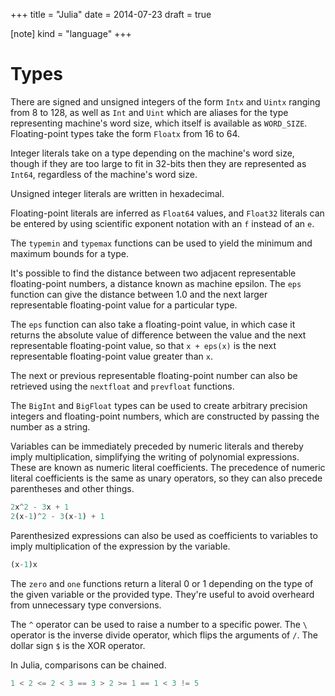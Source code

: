 +++
title = "Julia"
date = 2014-07-23
draft = true

[note]
kind = "language"
+++

# Types

There are signed and unsigned integers of the form `Intx` and `Uintx` ranging from 8 to 128, as well as `Int` and `Uint` which are aliases for the type representing machine's word size, which itself is available as `WORD_SIZE`. Floating-point types take the form `Floatx` from 16 to 64.

Integer literals take on a type depending on the machine's word size, though if they are too large to fit in 32-bits then they are represented as `Int64`, regardless of the machine's word size.

Unsigned integer literals are written in hexadecimal.

Floating-point literals are inferred as `Float64` values, and `Float32` literals can be entered by using scientific exponent notation with an `f` instead of an `e`.

The `typemin` and `typemax` functions can be used to yield the minimum and maximum bounds for a type.

It's possible to find the distance between two adjacent representable floating-point numbers, a distance known as machine epsilon. The `eps` function can give the distance between 1.0 and the next larger representable floating-point value for a particular type.

The `eps` function can also take a floating-point value, in which case it returns the absolute value of difference between the value and the next representable floating-point value, so that `x + eps(x)` is the next representable floating-point value greater than `x`.

The next or previous representable floating-point number can also be retrieved using the `nextfloat` and `prevfloat` functions.

The `BigInt` and `BigFloat` types can be used to create arbitrary precision integers and floating-point numbers, which are constructed by passing the number as a string.

Variables can be immediately preceded by numeric literals and thereby imply multiplication, simplifying the writing of polynomial expressions. These are known as numeric literal coefficients. The precedence of numeric literal coefficients is the same as unary operators, so they can also precede parentheses and other things.

``` julia
2x^2 - 3x + 1
2(x-1)^2 - 3(x-1) + 1
```

Parenthesized expressions can also be used as coefficients to variables to imply multiplication of the expression by the variable.

``` julia
(x-1)x
```

The `zero` and `one` functions return a literal 0 or 1 depending on the type of the given variable or the provided type. They're useful to avoid overheard from unnecessary type conversions.

The `^` operator can be used to raise a number to a specific power. The `\` operator is the inverse divide operator, which flips the arguments of `/`. The dollar sign `$` is the XOR operator.

In Julia, comparisons can be chained.

``` julia
1 < 2 <= 2 < 3 == 3 > 2 >= 1 == 1 < 3 != 5
```

